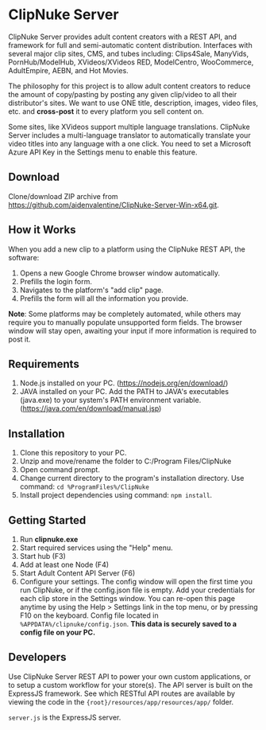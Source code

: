# ClipNuke Server
ClipNuke Server provides adult content creators with a REST API, and framework for full and semi-automatic content distribution. Interfaces with several major clip sites, CMS, and tubes including: Clips4Sale, ManyVids, PornHub/ModelHub, XVideos/XVideos RED, ModelCentro, WooCommerce, AdultEmpire, AEBN, and Hot Movies.

The philosophy for this project is to allow adult content creators to reduce the amount of copy/pasting by posting any given clip/video to all their distributor's sites. We want to use ONE title, description, images, video files, etc. and **cross-post** it to every platform you sell content on.

Some sites, like XVideos support multiple language translations. ClipNuke Server includes a multi-language translator to automatically translate your video titles into any language with a one click. You need to set a Microsoft Azure API Key in the Settings menu to enable this feature.

## Download
Clone/download ZIP archive from https://github.com/aidenvalentine/ClipNuke-Server-Win-x64.git.

## How it Works

When you add a new clip to a platform using the ClipNuke REST API, the software:
1. Opens a new Google Chrome browser window automatically.
1. Prefills the login form.
1. Navigates to the platform's "add clip" page.
1. Prefills the form will all the information you provide.

**Note**: Some platforms may be completely automated, while others may require you to manually populate unsupported form fields. The browser window will stay open, awaiting your input if more information is required to post it.

## Requirements
1. Node.js installed on your PC. (https://nodejs.org/en/download/)
1. JAVA installed on your PC. Add the PATH to JAVA's executables (java.exe) to your system's PATH environment variable. (https://java.com/en/download/manual.jsp)

## Installation
1. Clone this repository to your PC.
1. Unzip and move/rename the folder to C:/Program Files/ClipNuke
1. Open command prompt.
1. Change current directory to the program's installation directory. Use command: `cd %ProgramFiles%/ClipNuke`
1. Install project dependencies using command: `npm install`.


## Getting Started
1. Run **clipnuke.exe**
1. Start required services using the "Help" menu.
  1. Start hub (F3)
  1. Add at least one Node (F4)
  1. Start Adult Content API Server (F6)
1. Configure your settings. The config window will open the first time you run ClipNuke, or if the config.json file is empty. Add your credentials for each clip store in the Settings window. You can re-open this page anytime by using the Help > Settings link in the top menu, or by pressing F10 on the keyboard. Config file located in `%APPDATA%/clipnuke/config.json`. __This data is securely saved to a config file on your PC.__

## Developers
Use ClipNuke Server REST API to power your own custom applications, or to setup a custom workflow for your store(s). The API server is built on the ExpressJS framework. See which RESTful API routes are available by viewing the code in the `{root}/resources/app/resources/app/` folder.

`server.js` is the ExpressJS server.

